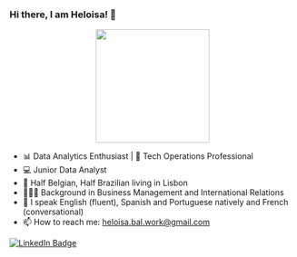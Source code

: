 ### Hi there, I am Heloisa! 👋

<div id="header" align="center">
  <img src="https://media.giphy.com/media/Jz7eUZut4DSl04bz2q/giphy.gif" width="200"/>
</div>

- 📊 Data Analytics Enthusiast | 🚀 Tech Operations Professional
- 💻 Junior Data Analyst
- 📍 Half Belgian, Half Brazilian living in Lisbon
- 👨🏼‍🎓 Background in Business Management and International Relations
- 💬 I speak English (fluent), Spanish and Portuguese natively and French (conversational)
- 📫 How to reach me: heloisa.bal.work@gmail.com

<div id="badges">
  <a href="www.linkedin.com/in/heloisabal">
    <img src="https://img.shields.io/badge/LinkedIn-blue?style=for-the-badge&logo=linkedin&logoColor=white" alt="LinkedIn Badge"/>
</div>
